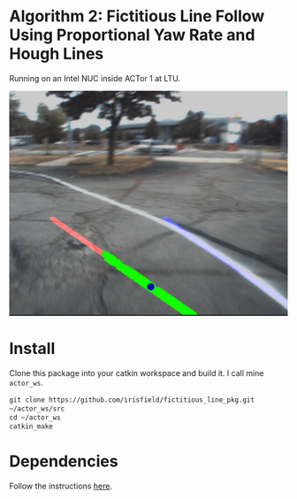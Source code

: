 # Algorithm 2: Fictitious Line Follow Using Proportional Yaw Rate and Hough Lines

Running on an Intel NUC inside ACTor 1 at LTU.

<p align="center">
  <img src="misc/hough_fictitious_middle_line.png"
</p>

# Install
Clone this package into your catkin workspace and build it. I call mine `actor_ws`. 
```
git clone https://github.com/irisfield/fictitious_line_pkg.git ~/actor_ws/src
cd ~/actor_ws
catkin_make
```

# Dependencies 
Follow the instructions [here](https://github.com/irisfield/shifted_line_pkg#dependencies).
